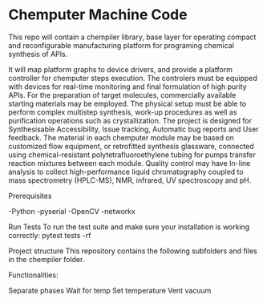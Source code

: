 # Chemputer Machine Code
This repo will contain a chempiler library, base layer for operating compact and reconfigurable manufacturing platform for programing chemical synthesis of APIs.


It will map platform graphs to device drivers, and provide a platform controller for chemputer steps execution.
The controlers must be equipped with devices for real-time monitoring and final formulation of high purity APIs. 
For the preparation of target molecules, commercially available starting materials may be employed.
The physical setup must be able to perform complex multistep synthesis, work-up procedures as well as purification operations such as crystallization. 
The project is designed for Synthesisable Accessibility, Issue tracking, Automatic bug reports and User feedback.
The material in each chemputer module may be based on customized flow equipment, or retrofitted synthesis glassware, connected using chemical-resistant polytetrafluoroethylene tubing for pumps transfer reaction mixtures between each module. 
Quality control may have In-line analysis to collect high-performance liquid chromatography coupled to mass spectrometry (HPLC-MS), NMR, infrared, UV spectroscopy and pH.


Prerequisites

-Python 
-pyserial
-OpenCV
-networkx



Run Tests
To run the test suite and make sure your installation is working correctly:
pytest tests -rf




Project structure
This repository contains the following subfolders and files in the chempiler folder.


Functionalities:

Separate phases
Wait for temp
Set temperature
Vent vacuum
